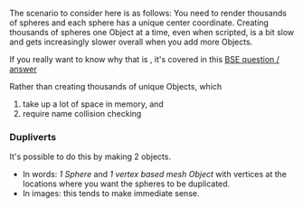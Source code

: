 The scenario to consider here is as follows: You need to render thousands of spheres and each sphere has a unique center coordinate. Creating thousands of spheres one Object at a time, even when scripted, is a bit slow and gets increasingly slower overall when you add more Objects. 

If you really want to know why that is , it's covered in this [BSE question / answer]()

Rather than creating thousands of unique Objects, which  

1. take up a lot of space in memory, and 
2. require name collision checking

### Dupliverts

It's possible to do this by making 2 objects.  

  - In words: _1 Sphere_ and _1 vertex based mesh Object_ with vertices at the locations where you want the spheres to be duplicated. 
  - In images: this tends to make immediate sense.


